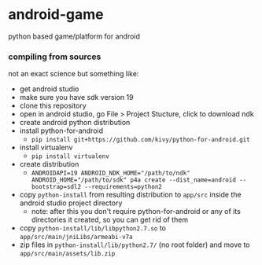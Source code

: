 # android-game
python based game/platform for android

### compiling from sources
not an exact science but something like:
- get android studio
 - make sure you have sdk version 19
- clone this repository
 - open in android studio, go File > Project Stucture, click to download ndk
- create android python distribution
 - install python-for-android
   - `pip install git+https://github.com/kivy/python-for-android.git`
 - install virtualenv
   - `pip install virtualenv`
 - create distribution
   - `ANDROIDAPI=19 ANDROID_NDK_HOME="/path/to/ndk" ANDROID_HOME="/path/to/sdk" p4a create --dist_name=android --bootstrap=sdl2 --requirements=python2`
 - copy `python-install` from resulting distribution to `app/src` inside the android studio project directory
   - note: after this you don't require python-for-android or any of its directories it created, so you can get rid of them
- copy `python-install/lib/libpython2.7.so` to `app/src/main/jniLibs/armeabi-v7a`
- zip files in `python-install/lib/python2.7/` (no root folder) and move to `app/src/main/assets/lib.zip`
